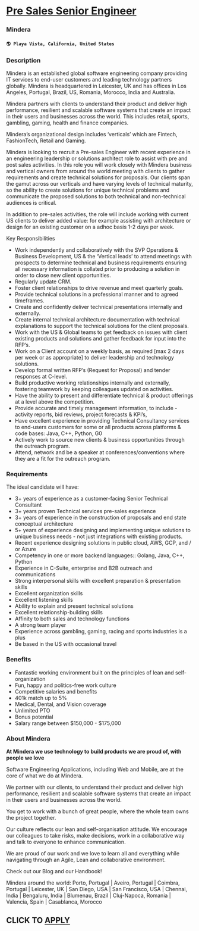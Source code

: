 # [Pre Sales Senior Engineer](https://www.remotewlb.com/apply/pre-sales-senior-engineer)  
### Mindera  
#### `🌎 Playa Vista, California, United States`  

### **Description**

Mindera is an established global software engineering company providing IT services to end-user customers and leading technology partners globally. Mindera is headquartered in Leicester, UK and has offices in Los Angeles, Portugal, Brazil, US, Romania, Morocco, India and Australia.  

Mindera partners with clients to understand their product and deliver high performance, resilient and scalable software systems that create an impact in their users and businesses across the world. This includes retail, sports, gambling, gaming, health and finance companies.

Mindera’s organizational design includes ‘verticals’ which are Fintech, FashionTech, Retail and Gaming.

Mindera is looking to recruit a Pre-sales Engineer with recent experience in an engineering leadership or solutions architect role to assist with pre and post sales activities. In this role you will work closely with Mindera business and vertical owners from around the world meeting with clients to gather requirements and create technical solutions for proposals. Our clients span the gamut across our verticals and have varying levels of technical maturity, so the ability to create solutions for unique technical problems and communicate the proposed solutions to both technical and non-technical audiences is critical.

In addition to pre-sales activities, the role will include working with current US clients to deliver added value: for example assisting with architecture or design for an existing customer on a adhoc basis 1-2 days per week.

Key Responsibilities

  * Work independently and collaboratively with the SVP Operations & Business Development, US & the ‘Vertical leads’ to attend meetings with prospects to determine technical and business requirements ensuring all necessary information is collated prior to producing a solution in order to close new client opportunities.
  * Regularly update CRM.
  * Foster client relationships to drive revenue and meet quarterly goals.
  * Provide technical solutions in a professional manner and to agreed timeframes.
  * Create and confidently deliver technical presentations internally and externally.
  * Create internal technical architecture documentation with technical explanations to support the technical solutions for the client proposals.
  * Work with the US & Global teams to get feedback on issues with client existing products and solutions and gather feedback for input into the RFP’s.
  * Work on a Client account on a weekly basis, as required [max 2 days per week or as appropriate] to deliver leadership and technology solutions. 
  * Develop formal written RFP’s (Request for Proposal) and tender responses at C-level.
  * Build productive working relationships internally and externally, fostering teamwork by keeping colleagues updated on activities.
  * Have the ability to present and differentiate technical & product offerings at a level above the competition.
  * Provide accurate and timely management information, to include - activity reports, bid reviews, project forecasts & KPI’s,
  * Have excellent experience in providing Technical Consultancy services to end-users customers for some or all products across platforms & code bases: Java, C++, Python, G0
  * Actively work to source new clients & business opportunities through the outreach program.
  * Attend, network and be a speaker at conferences/conventions where they are a fit for the outreach program.

### **Requirements**

The ideal candidate will have:

  * 3+ years of experience as a customer-facing Senior Technical Consultant
  * 3+ years proven Technical services pre-sales experience
  * 3+ years of experience in the construction of proposals and end state conceptual architecture
  * 5+ years of experience designing and implementing unique solutions to unique business needs - not just integrations with existing products.
  * Recent experience designing solutions in public cloud, AWS, GCP, and / or Azure
  * Competency in one or more backend languages:: Golang, Java, C++, Python
  * Experience in C-Suite, enterprise and B2B outreach and communications
  * Strong interpersonal skills with excellent preparation & presentation skills
  * Excellent organization skills
  * Excellent listening skills
  * Ability to explain and present technical solutions
  * Excellent relationship-building skills
  * Affinity to both sales and technology functions
  * A strong team player
  * Experience across gambling, gaming, racing and sports industries is a plus
  * Be based in the US with occasional travel

  
  

### **Benefits**

  * Fantastic working environment built on the principles of lean and self-organization
  * Fun, happy and politics-free work culture
  * Competitive salaries and benefits
  * 401k match up to 5%
  * Medical, Dental, and Vision coverage
  * Unlimited PTO
  * Bonus potential 
  * Salary range between $150,000 - $175,000

### **About Mindera**

 **At Mindera we use technology to build products we are proud of, with people we love**

Software Engineering Applications, including Web and Mobile, are at the core of what we do at Mindera.

We partner with our clients, to understand their product and deliver high performance, resilient and scalable software systems that create an impact in their users and businesses across the world.

You get to work with a bunch of great people, where the whole team owns the project together.

Our culture reflects our lean and self-organisation attitude. We encourage our colleagues to take risks, make decisions, work in a collaborative way and talk to everyone to enhance communication.

We are proud of our work and we love to learn all and everything while navigating through an Agile, Lean and collaborative environment.

Check out our Blog and our Handbook!

Mindera around the world: Porto, Portugal | Aveiro, Portugal | Coimbra, Portugal | Leicester, UK | San Diego, USA | San Francisco, USA | Chennai, India | Bengaluru, India | Blumenau, Brazil | Cluj-Napoca, Romania | Valencia, Spain | Casablanca, Morocco

  
## CLICK TO [APPLY](https://www.remotewlb.com/apply/pre-sales-senior-engineer)

